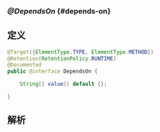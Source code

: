 ### _@DependsOn_ {#depends-on}

## 定义

```java
@Target({ElementType.TYPE, ElementType.METHOD})
@Retention(RetentionPolicy.RUNTIME)
@Documented
public @interface DependsOn {

	String[] value() default {};

}
```

## 解析



